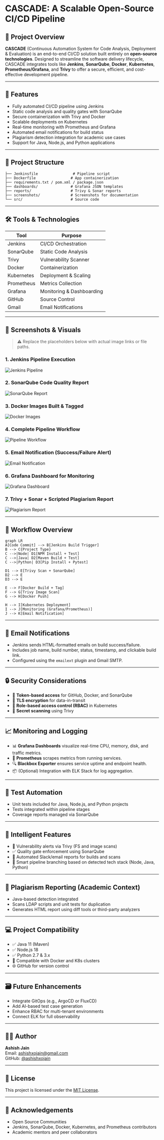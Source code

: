 # CASCADE: A Scalable Open-Source CI/CD Pipeline

## 📌 Project Overview

**CASCADE** (Continuous Automation System for Code Analysis, Deployment & Evaluation) is an end-to-end CI/CD solution built entirely on **open-source technologies**. Designed to streamline the software delivery lifecycle, CASCADE integrates tools like **Jenkins**, **SonarQube**, **Docker**, **Kubernetes**, **Prometheus/Grafana**, and **Trivy** to offer a secure, efficient, and cost-effective development pipeline.

---

## 🚀 Features

- Fully automated CI/CD pipeline using Jenkins
- Static code analysis and quality gates with SonarQube
- Secure containerization with Trivy and Docker
- Scalable deployments on Kubernetes
- Real-time monitoring with Prometheus and Grafana
- Automated email notifications for build status
- Plagiarism detection integration for academic use cases
- Support for Java, Node.js, and Python applications

---

## 📂 Project Structure

```plaintext
├── Jenkinsfile                # Pipeline script
├── Dockerfile                # App containerization
├── requirements.txt / pom.xml / package.json
├── dashboards/               # Grafana JSON templates
├── reports/                  # Trivy & Sonar reports
├── screenshots/              # Screenshots for documentation
└── src/                      # Source code
```

---

## 🛠️ Tools & Technologies

| Tool          | Purpose                          |
|---------------|----------------------------------|
| Jenkins       | CI/CD Orchestration              |
| SonarQube     | Static Code Analysis             |
| Trivy         | Vulnerability Scanner            |
| Docker        | Containerization                 |
| Kubernetes    | Deployment & Scaling             |
| Prometheus    | Metrics Collection               |
| Grafana       | Monitoring & Dashboarding        |
| GitHub        | Source Control                   |
| Gmail         | Email Notifications              |

---

## 📸 Screenshots & Visuals

> ⚠️ Replace the placeholders below with actual image links or file paths.

### 1. Jenkins Pipeline Execution  
![Jenkins Pipeline](screenshots/jenkins-pipeline.png)

### 2. SonarQube Code Quality Report  
![SonarQube Report](screenshots/sonarqube-report.png)

### 3. Docker Images Built & Tagged  
![Docker Images](screenshots/docker-images.png)

### 4. Complete Pipeline Workflow  
![Pipeline Workflow](screenshots/workflow-diagram.png)

### 5. Email Notification (Success/Failure Alert)  
![Email Notification](screenshots/email-notification.png)

### 6. Grafana Dashboard for Monitoring  
![Grafana Dashboard](screenshots/grafana-dashboard.png)

### 7. Trivy + Sonar + Scripted Plagiarism Report  
![Plagiarism Report](screenshots/plagiarism-report.png)

---

## 🔁 Workflow Overview

```mermaid
graph LR
A[Code Commit] --> B[Jenkins Build Trigger]
B --> C{Project Type}
C -->|Node| D1[NPM Install + Test]
C -->|Java| D2[Maven Build + Test]
C -->|Python| D3[Pip Install + Pytest]

D1 --> E[Trivy Scan + SonarQube]
D2 --> E
D3 --> E

E --> F[Docker Build + Tag]
F --> G[Trivy Image Scan]
G --> H[Docker Push]

H --> I[Kubernetes Deployment]
I --> J[Monitoring (Grafana/Prometheus)]
J --> K[Email Notification]
```

---

## 📧 Email Notifications

- Jenkins sends HTML-formatted emails on build success/failure.
- Includes job name, build number, status, timestamp, and clickable build link.
- Configured using the `emailext` plugin and Gmail SMTP.

---

## 🔒 Security Considerations

- 🔐 **Token-based access** for GitHub, Docker, and SonarQube
- 🔐 **TLS encryption** for data-in-transit
- 🔐 **Role-based access control (RBAC)** in Kubernetes
- 🔐 **Secret scanning** using Trivy

---

## 📈 Monitoring and Logging

- 📊 **Grafana Dashboards** visualize real-time CPU, memory, disk, and traffic metrics.
- 🔎 **Prometheus** scrapes metrics from running services.
- 🔍 **Blackbox Exporter** ensures service uptime and endpoint health.
- 📦 (Optional) Integration with ELK Stack for log aggregation.

---

## 🧪 Test Automation

- Unit tests included for Java, Node.js, and Python projects
- Tests integrated within pipeline stages
- Coverage reports managed via SonarQube

---

## 🧠 Intelligent Features

- 🚨 Vulnerability alerts via Trivy (FS and image scans)
- ✅ Quality gate enforcement using SonarQube
- 📩 Automated Slack/email reports for builds and scans
- 🔁 Smart pipeline branching based on detected tech stack (Node, Java, Python)

---

## 📜 Plagiarism Reporting (Academic Context)

- Java-based detection integrated
- Scans LDAP scripts and unit tests for duplication
- Generates HTML report using diff tools or third-party analyzers

---

## 💻 Project Compatibility

- ✅ Java 11 (Maven)
- ✅ Node.js 18
- ✅ Python 2.7 & 3.x
- 🐳 Compatible with Docker and K8s clusters
- 🌐 GitHub for version control

---

## 🗃️ Future Enhancements

- Integrate GitOps (e.g., ArgoCD or FluxCD)
- Add AI-based test case generation
- Enhance RBAC for multi-tenant environments
- Connect ELK for full observability

---

## 🧑‍💻 Author

**Ashish Jain**  
Email: [ashishxojain@gmail.com](mailto:ashishxojain@gmail.com)  
GitHub: [@ashishxojain](https://github.com/ashishxojain)

---

## 📄 License

This project is licensed under the [MIT License](LICENSE).

---

## 🙏 Acknowledgements

- Open Source Communities
- Jenkins, SonarQube, Docker, Kubernetes, and Prometheus contributors
- Academic mentors and peer collaborators
